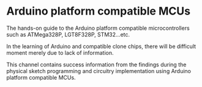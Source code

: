 # Arduino platform compatible MCUs
The hands-on guide to the Arduino platform compatible microcontrollers such as ATMega328P, LGT8F328P, STM32...etc.

In the learning of Arduino and compatible clone chips, there will be difficult moment merely due to lack of information.

This channel contains success information from the findings during the physical sketch programming and circuitry implementation using Arduino platform compatible MCUs.


